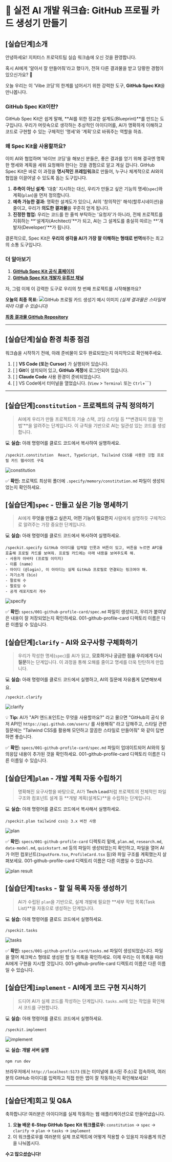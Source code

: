 # 🚀 실전 AI 개발 워크숍: GitHub 프로필 카드 생성기 만들기

## [실습단계]소개

안녕하세요! 지피터스 프로덕트팀 실습 워크숍에 오신 것을 환영합니다.

혹시 AI에게 '알아서 잘 만들어줘'라고 했다가, 전혀 다른 결과물을 받고 당황한 경험이 있으신가요? 🤯

오늘 우리는 이 'Vibe 코딩'의 한계를 넘어서기 위한 강력한 도구, **GitHub Spec Kit**을 만나봅니다.

### GitHub Spec Kit이란?

GitHub Spec Kit은 쉽게 말해, **AI를 위한 정교한 설계도(Blueprint)**를 만드는 도구입니다. 우리가 머릿속으로 생각하는 추상적인 아이디어를, AI가 명확하게 이해하고 코드로 구현할 수 있는 구체적인 '명세'와 '계획'으로 바꿔주는 역할을 하죠.

### 왜 Spec Kit을 사용할까요?

이미 AI와 협업하며 '바이브 코딩'을 해보신 분들은, 좋은 결과를 얻기 위해 결국엔 명확한 명세와 계획을 세워 요청해야 한다는 것을 경험으로 알고 계실 겁니다. GitHub Spec Kit은 바로 이 과정을 **명시적인 프레임워크**로 만들어, 누구나 체계적으로 AI와의 협업을 이끌어낼 수 있도록 돕는 도구입니다.

1.  **추측이 아닌 설계:** '대충' 지시하는 대신, 우리가 만들고 싶은 기능의 명세(`spec`)와 계획(`plan`)을 먼저 정의합니다.
2.  **예측 가능한 결과:** 명확한 설계도가 있으니, AI의 '창의적인' 해석(할루시네이션)을 줄이고, 우리가 **의도한 결과물**을 꾸준히 얻게 됩니다.
3.  **진정한 협업:** 우리는 코드를 한 줄씩 부탁하는 '요청자'가 아니라, 전체 프로젝트를 지휘하는 **'설계자(Architect)'**가 되고, AI는 그 설계도를 충실히 따르는 **'개발자(Developer)'**가 됩니다.

결론적으로, Spec Kit은 **우리의 생각을 AI가 가장 잘 이해하는 형태로 번역**해주는 최고의 소통 도구입니다.

### 더 알아보기

  1. **[GitHub Spec Kit 공식 홈페이지](https://github.com/github/spec-kit)**
  2. **[GitHub Spec Kit 개발자 유튜브 채널](https://www.youtube.com/@DenDev)**

자, 그럼 이제 이 강력한 도구로 우리의 첫 번째 프로젝트를 시작해볼까요?

**오늘의 최종 목표:**
![GitHub 프로필 카드 생성기 예시 이미지](images/001_final_result.png)
*(실제 결과물은 스타일에 따라 다를 수 있습니다)*

**[최종 결과물 GitHub Repository](https://github.com/taemyung-heo/github-profile-card)**

---

## [실습단계]실습 환경 최종 점검

워크숍을 시작하기 전에, 아래 준비물이 모두 완료되었는지 마지막으로 확인해주세요.

1. [ ] **VS Code (또는 Cursor)** 가 실행되어 있습니다.
2. [ ] **Git**이 설치되어 있고, **GitHub 계정**에 로그인되어 있습니다.
3. [ ] **Claude Code** 사용 환경이 준비되었습니다.
4. [ ] VS Code에서 터미널을 열었습니다. (`View` > `Terminal` 또는 `Ctrl`+`\``)

---

## [실습단계]`constitution` - 프로젝트의 규칙 정의하기

> AI에게 우리가 만들 프로젝트의 기술 스택, 코딩 스타일 등 **변경되지 않을 '헌법'**을 알려주는 단계입니다. 이 규칙을 기반으로 AI는 일관성 있는 코드를 생성합니다.

💻 **실습:** 아래 명령어를 클로드 코드에서 복사하여 실행하세요.

```
/speckit.constitution  React, TypeScript, Tailwind CSS를 사용한 깃헙 프로필 카드 웹사이트 구축
````

![constitution](images/002_constitution.png)

✅ **확인:** 프로젝트 최상위 폴더에 `.specify/memory/constitution.md` 파일이 생성되었는지 확인하세요.

## [실습단계]`spec` - 만들고 싶은 기능 명세하기

> AI에게 **무엇을 만들고 싶은지, 어떤 기능이 필요한지** 사람에게 설명하듯 구체적으로 알려주는 가장 중요한 단계입니다.

💻 **실습:** 아래 명령어를 클로드 코드에서 복사하여 실행하세요.

```
/speckit.specify GitHub 아이디를 입력할 인풋과 버튼이 있고, 버튼을 누르면 API를 호출해 프로필 카드를 보여줘. 프로필 카드에는 아래 내용을 보여주도록 해.
- 사용자 아바타 (프로필 이미지)
- 이름 (name)
- 아이디 (@login), 이 아이디는 실제 GitHub 프로필로 연결되는 링크여야 해.
- 자기소개 (bio)
- 팔로워 수
- 팔로잉 수
- 공개 레포지토리 개수
```

![specify](images/003_specify.png)

✅ **확인:** `specs/001-github-profile-card/spec.md` 파일이 생성되고, 우리가 붙여넣은 내용이 잘 저장되었는지 확인하세요. 001-github-profile-card 디렉토리 이름은 다른 이름일 수 있습니다.

## [실습단계]`clarify` - AI와 요구사항 구체화하기

> 우리가 작성한 명세(`spec`)를 AI가 읽고, **모호하거나 궁금한 점을 우리에게 다시 질문**하는 단계입니다. 이 과정을 통해 오해를 줄이고 명세를 더욱 탄탄하게 만듭니다.

💻 **실습:** 아래 명령어를 클로드 코드에서 실행하고, AI의 질문에 자유롭게 답변해보세요.

```
/speckit.clarify
```

![clarify](images/004_clarify.png)

💡 **Tip:** AI가 "API 엔드포인트는 무엇을 사용할까요?" 라고 물으면 "GitHub의 공식 유저 API인 `https://api.github.com/users/` 를 사용해줘" 라고 답해주고, 스타일 관련 질문에는 "Tailwind CSS를 활용해 모던하고 깔끔한 스타일로 만들어줘" 와 같이 답변하면 좋습니다.

✅ **확인:** `specs/001-github-profile-card/spec.md` 파일이 업데이트되어 AI와의 질의응답 내용이 추가된 것을 확인하세요. 001-github-profile-card 디렉토리 이름은 다른 이름일 수 있습니다.

## [실습단계]`plan` - 개발 계획 자동 수립하기

> 명확해진 요구사항을 바탕으로, AI가 **Tech Lead**처럼 프로젝트의 전체적인 파일 구조와 컴포넌트 설계 등 **개발 계획(설계도)**을 수립하는 단계입니다.

💻 **실습:** 아래 명령어를 클로드 코드에서 복사해서 실행하세요.

```
/speckit.plan tailwind css는 3.x 버전 사용
```

![plan](images/005_plan.png)

✅ **확인:** `specs/001-github-profile-card` 디렉토리 밑에, `plan.md`, `research.md`, `data-model.md`, `quickstart.md` 등의 파일이 생성되었는지 확인하고, 파일을 열어 AI가 어떤 컴포넌트(`InputForm.tsx`, `ProfileCard.tsx` 등)와 파일 구조를 계획했는지 살펴보세요. 001-github-profile-card 디렉토리 이름은 다른 이름일 수 있습니다.

![plan result](images/006_plan_result.png)

## [실습단계]`tasks` - 할 일 목록 자동 생성하기

> AI가 수립된 `plan`을 기반으로, 실제 개발에 필요한 **세부 작업 목록(Task List)**을 자동으로 생성하는 단계입니다.

💻 **실습:** 아래 명령어를 클로드 코드에서 실행하세요.

```
/speckit.tasks
```

![tasks](images/007_tasks.png)

✅ **확인:** `specs/001-github-profile-card/tasks.md` 파일이 생성되었습니다. 파일을 열어 체크박스 형태로 생성된 할 일 목록을 확인하세요. 이제 우리는 이 목록을 따라 AI에게 구현을 지시할 것입니다. 001-github-profile-card 디렉토리 이름은 다른 이름일 수 있습니다.

## [실습단계]`implement` - AI에게 코드 구현 지시하기

> 드디어 AI가 실제 코드를 작성하는 단계입니다. `tasks.md`에 있는 작업을 확인해서 코드를 구현합니다.

💻 **실습:** 아래 명령어를 클로드 코드에서 실행하세요.

```
/speckit.implement
```

![implement](images/008_implement.png)

💻 **실습: 개발 서버 실행**

```bash
npm run dev
```

브라우저에서 `http://localhost:5173` (또는 터미널에 표시된 주소)로 접속하여, 여러분의 GitHub 아이디를 입력하고 직접 만든 앱이 잘 작동하는지 확인해보세요!

-----

## [실습단계]회고 및 Q&A

축하합니다! 여러분은 아이디어를 실제 작동하는 웹 애플리케이션으로 만들어냈습니다.

1. **오늘 배운 6-Step GitHub Spec Kit 워크플로우:** `constitution` → `spec` → `clarify` → `plan` → `tasks` → `implement`
2. 이 워크플로우를 여러분의 실제 프로젝트에 어떻게 적용할 수 있을지 자유롭게 의견을 나눠봅시다.

**수고 많으셨습니다!**
